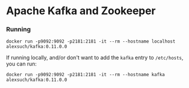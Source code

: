 # Apache Kafka and Zookeeper

### Running

`docker run -p9092:9092 -p2181:2181 -it --rm --hostname localhost alexsuch/kafka:0.11.0.0`

If running locally, and/or don't want to add the `kafka` entry to `/etc/hosts`, you can run:

`docker run -p9092:9092 -p2181:2181 -it --rm --hostname kafka alexsuch/kafka:0.11.0.0`
